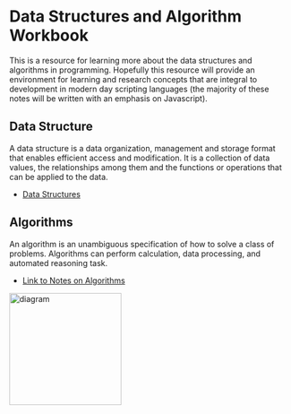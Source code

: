 # Data Structures and Algorithm Workbook 
This is a resource for learning more about the data structures and algorithms in programming. Hopefully this resource will provide an environment for learning and research concepts that are integral to development in modern day scripting languages (the majority of these notes will be written with an emphasis on Javascript). 

## Data Structure 
A data structure is a data organization, management and storage format that enables efficient access and modification. It is a collection of data values, the relationships among them and the functions or operations that can be applied to the data. 

* [Data Structures](https://github.com/Jzbonner/ProgrammingConcepts/tree/master/DSA-Workbook/Data-Structures)

## Algorithms 
An algorithm is an unambiguous specification of how to solve a class of problems. Algorithms can perform calculation, data processing, and automated reasoning task. 

* [Link to Notes on Algorithms](https://github.com/Jzbonner/ProgrammingConcepts/tree/master/DSA-Workbook/Algorithms)

<img src="https://malalanayake.files.wordpress.com/2014/09/collections.jpg" alt="diagram" width="200"/>
